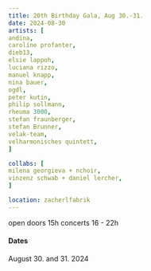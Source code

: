 ```yaml
---
title: 20th Birthday Gala, Aug 30.-31.
date: 2024-08-30
artists: [
andina,
caroline profanter,
dieb13,
elsie lappoh,
luciana rizzo,
manuel knapp,
nina bauer,
ogdl,
peter kutin,
philip sollmann,
rheuma 3000,
stefan fraunberger,
stefan Brunner,
velak-team,
velharmonisches quintett,
]

collabs: [
milena georgieva + nchoir,
vinzenz schwab + daniel lercher,
]

location: zacherlfabrik
---
```


open doors 15h
concerts 16 - 22h

#### Dates
August 30. and 31. 
2024
